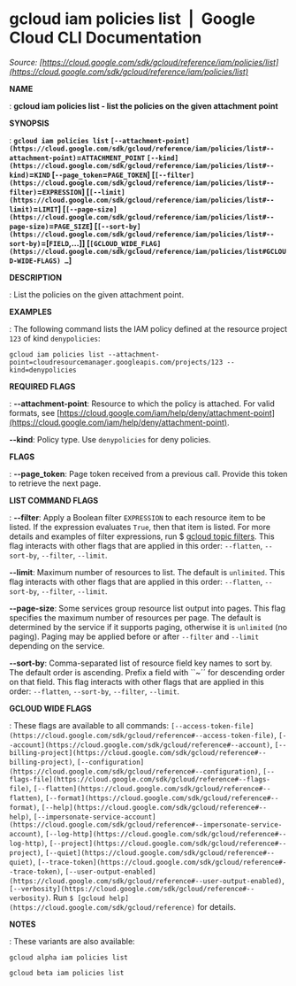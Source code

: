 # gcloud iam policies list  |  Google Cloud CLI Documentation

*Source: [https://cloud.google.com/sdk/gcloud/reference/iam/policies/list](https://cloud.google.com/sdk/gcloud/reference/iam/policies/list)*

**NAME**

: **gcloud iam policies list - list the policies on the given attachment point**

**SYNOPSIS**

: **`gcloud iam policies list` `[--attachment-point](https://cloud.google.com/sdk/gcloud/reference/iam/policies/list#--attachment-point)`=`ATTACHMENT_POINT` `[--kind](https://cloud.google.com/sdk/gcloud/reference/iam/policies/list#--kind)`=`KIND` [`--page_token`=`PAGE_TOKEN`] [`[--filter](https://cloud.google.com/sdk/gcloud/reference/iam/policies/list#--filter)`=`EXPRESSION`] [`[--limit](https://cloud.google.com/sdk/gcloud/reference/iam/policies/list#--limit)`=`LIMIT`] [`[--page-size](https://cloud.google.com/sdk/gcloud/reference/iam/policies/list#--page-size)`=`PAGE_SIZE`] [`[--sort-by](https://cloud.google.com/sdk/gcloud/reference/iam/policies/list#--sort-by)`=[`FIELD`,…]] [`[GCLOUD_WIDE_FLAG](https://cloud.google.com/sdk/gcloud/reference/iam/policies/list#GCLOUD-WIDE-FLAGS) …`]**

**DESCRIPTION**

: List the policies on the given attachment point.

**EXAMPLES**

: The following command lists the IAM policy defined at the resource project
``123`` of kind
``denypolicies``:

```
gcloud iam policies list --attachment-point=cloudresourcemanager.googleapis.com/projects/123 --kind=denypolicies
```

**REQUIRED FLAGS**

: **--attachment-point**:
Resource to which the policy is attached. For valid formats, see [https://cloud.google.com/iam/help/deny/attachment-point](https://cloud.google.com/iam/help/deny/attachment-point).

**--kind**:
Policy type. Use `denypolicies` for deny policies.

**FLAGS**

: **--page_token**:
Page token received from a previous call. Provide this token to retrieve the
next page.

**LIST COMMAND FLAGS**

: **--filter**:
Apply a Boolean filter `EXPRESSION` to each resource item
to be listed. If the expression evaluates `True`, then that item is
listed. For more details and examples of filter expressions, run $ [gcloud topic filters](https://cloud.google.com/sdk/gcloud/reference/topic/filters). This flag
interacts with other flags that are applied in this order:
`--flatten`, `--sort-by`, `--filter`,
`--limit`.

**--limit**:
Maximum number of resources to list. The default is `unlimited`. This
flag interacts with other flags that are applied in this order:
`--flatten`, `--sort-by`, `--filter`,
`--limit`.

**--page-size**:
Some services group resource list output into pages. This flag specifies the
maximum number of resources per page. The default is determined by the service
if it supports paging, otherwise it is `unlimited` (no paging).
Paging may be applied before or after `--filter` and
`--limit` depending on the service.

**--sort-by**:
Comma-separated list of resource field key names to sort by. The default order
is ascending. Prefix a field with ``~´´ for descending order on that
field. This flag interacts with other flags that are applied in this order:
`--flatten`, `--sort-by`, `--filter`,
`--limit`.

**GCLOUD WIDE FLAGS**

: These flags are available to all commands: `[--access-token-file](https://cloud.google.com/sdk/gcloud/reference#--access-token-file)`,
`[--account](https://cloud.google.com/sdk/gcloud/reference#--account)`, `[--billing-project](https://cloud.google.com/sdk/gcloud/reference#--billing-project)`,
`[--configuration](https://cloud.google.com/sdk/gcloud/reference#--configuration)`,
`[--flags-file](https://cloud.google.com/sdk/gcloud/reference#--flags-file)`,
`[--flatten](https://cloud.google.com/sdk/gcloud/reference#--flatten)`, `[--format](https://cloud.google.com/sdk/gcloud/reference#--format)`, `[--help](https://cloud.google.com/sdk/gcloud/reference#--help)`, `[--impersonate-service-account](https://cloud.google.com/sdk/gcloud/reference#--impersonate-service-account)`,
`[--log-http](https://cloud.google.com/sdk/gcloud/reference#--log-http)`,
`[--project](https://cloud.google.com/sdk/gcloud/reference#--project)`, `[--quiet](https://cloud.google.com/sdk/gcloud/reference#--quiet)`, `[--trace-token](https://cloud.google.com/sdk/gcloud/reference#--trace-token)`, `[--user-output-enabled](https://cloud.google.com/sdk/gcloud/reference#--user-output-enabled)`,
`[--verbosity](https://cloud.google.com/sdk/gcloud/reference#--verbosity)`.
Run `$ [gcloud help](https://cloud.google.com/sdk/gcloud/reference)` for details.

**NOTES**

: These variants are also available:

```
gcloud alpha iam policies list
```

```
gcloud beta iam policies list
```